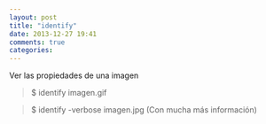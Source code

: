 ```yaml
---
layout: post
title: "identify"
date: 2013-12-27 19:41
comments: true
categories: 
---
```

Ver las propiedades de una imagen

>$ identify imagen.gif 

>$ identify -verbose imagen.jpg   (Con mucha más información)

